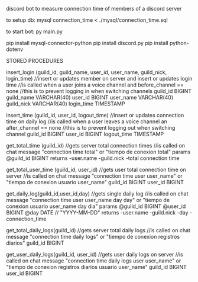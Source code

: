 discord bot to measure connection time of members of a discord server

to setup db:
mysql connection_time < ./mysql/connection_time.sql

to start bot:
py main.py

pip install mysql-connector-python
pip install discord.py
pip install python-dotenv

STORED PROCEDURES

insert_login (guild_id, guild_name, user_id, user_name, guild_nick, login_time)
//insert or updates member on server and insert or updates login time
//is called when a user joins a voice channel and before_channel == none
//this is to prevent logging in when switching channels
guild_id BIGINT
guild_name VARCHAR(40)
user_id BIGINT
user_name VARCHAR(40)
guild_nick VARCHAR(40)
login_time TIMESTAMP

insert_time (guild_id, user_id, logout_time)
//insert or updates connection time on daily log
//is called when a user leaves a voice channel an after_channel == none
//this is to prevent logging out when switching channel
guild_id BIGINT
user_id BIGINT
logout_time TIMESTAMP

get_total_time (guild_id)
//gets server total connection times
//is called on chat message "connection time total" or "tiempo de conexion total"
params
@guild_id BIGINT
returns
-user.name
-guild.nick
-total connection time

get_total_user_time (guild_id, user_id)
//gets user total connection time on server
//is called on chat message "connection time user user_name" or "tiempo de conexion usuario user_name"
guild_id BIGINT
user_id BIGINT

get_daily_log(guild_id,user_id,day)
//gets single daily log
//is called on chat message "connection time user user_name day day" or "tiempo de conexion usuario user_name day dia"
params
@guild_id BIGINT
@user_id BIGINT
@day DATE // "YYYY-MM-DD"
returns
-user.name
-guild.nick
-day
-connection_time

get_total_daily_logs(guild_id)
//gets server total daily logs
//is called on chat message "connection time daily logs" or "tiempo de conexion registros diarios"
guild_id BIGINT

get_user_daily_logs(guild_id, user_id)
//gets user daily logs on server
//is called on chat message "connection time daily logs user user_name" or "tiempo de conexion registros diarios usuario user_name"
guild_id BIGINT
user_id BIGINT
